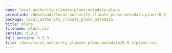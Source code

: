 ```yaml
---
name: local-authority-climate-plans-metadata-plans
permalink: /downloads/local-authority-climate-plans-metadata-plans/0_9_3
package: local_authority_climate_plans_metadata
title: plans
filename: plans.csv
version: 0.9.3
full_version: 0.9.3
file: /data/local_authority_climate_plans_metadata/0.9.3/plans.csv
---
```

